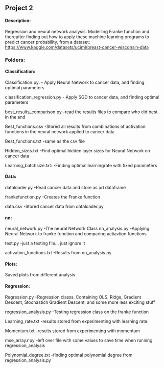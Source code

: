 ## Project 2

#### Description:
Regression and neural network analysis. Modelling Franke function and thereafter finding out how to apply these machine learning programs to predict cancer probability, from a dataset: https://www.kaggle.com/datasets/uciml/breast-cancer-wisconsin-data

### Folders:
#### Classification:
Classification.py:
    - Apply Neural Network to cancer data, and finding optimal parameters
    
classification_regression.py
    - Apply SGD to cancer data, and finding optimal parameters
    
best_results_comparison.py
    -read the results files to compare who did best in the end
    
Best_functions.csv
    -Stored all results from combinations of activation functions in the neural network applied to cancer data
    
Best_functions.txt
    -same as the csv file
    
Hidden_sizes.txt
    -Find optimal hidden layer sizes for Neural Network on cancer data
    
Learning_batchsize.txt:
    -Finding optimal learningrate with fixed parameters

#### Data:
dataloader.py
    -Read cancer data and store as pd dataframe
    
frankefunction.py
    -Creates the Franke function
    
data.csv
    -Stored cancer data from dataloader.py

#### nn:
neural_network.py
    -The neural Network Class
nn_analysis.py
    -Applying Neural Network to franke function and comparing actiavtion functions
    
test.py 
    -just a testing file... just ignore it
    
activation_functions.txt
    -Results from nn_analysis.py

#### Plots:
Saved plots from different analysis

#### Regression:
Regression.py
    -Regression classs. Containing OLS, Ridge, Gradient Descent, Stochastich Gradient Descent, and some more less exciting stuff
    
regression_analysis.py
    -Testing regression class on the franke function
    
Learning_rate.txt
    -results stored from experimenting with learning rate
    
Momentum.txt
    -results stored from experimenting with momentum
    
mse_array.npy
    -left over file with some values to save time when running regression_analysis
    
Polynomial_degree.txt
    -finding optimal polynomial degree from regression_analysis.py

